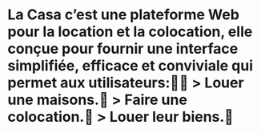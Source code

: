 # La Casa c’est une plateforme Web pour la location et la colocation, elle conçue pour fournir une interface simplifiée, efficace et conviviale qui permet aux utilisateurs:  > Louer une maisons.  > Faire une colocation.  > Louer leur biens.
